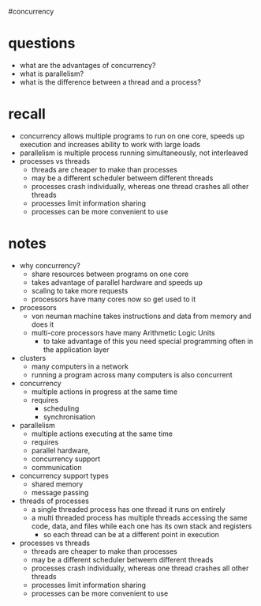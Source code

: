 #concurrency 

# questions

- what are the advantages of concurrency?
- what is parallelism?
- what is the difference between a thread and a process?

# recall

- concurrency allows multiple programs to run on one core, speeds up execution and increases ability to work with large loads
- parallelism is multiple process running simultaneously, not interleaved
- processes vs threads
	- threads are cheaper to make than processes
	- may be a different scheduler betweem different threads
	- processes crash individually, whereas one thread crashes all other threads
	- processes limit information sharing
	- processes can be more convenient to use

# notes

- why concurrency?
	- share resources between programs on one core
	- takes advantage of parallel hardware and speeds up
	- scaling to take more requests
	- processors have many cores now so get used to it
- processors
	- von neuman machine takes instructions and data from memory and does it
	- multi-core processors have many Arithmetic Logic Units
		- to take advantage of this you need special programming often in the application layer
- clusters
	- many computers in a network
	- running a program across many computers is also concurrent
- concurrency
	- multiple actions in progress at the same time
	- requires
		- scheduling
		- synchronisation
- parallelism
	- multiple actions executing at the same time
	- requires 
	- parallel hardware, 
	- concurrency support 
	- communication
- concurrency support types
	- shared memory
	- message passing
- threads of processes
	- a single threaded process has one thread it runs on entirely
	- a multi threaded process has multiple threads accessing the same code, data, and files while each one has its own stack and registers
		- so each thread can be at a different point in execution
- processes vs threads
	- threads are cheaper to make than processes
	- may be a different scheduler betweem different threads
	- processes crash individually, whereas one thread crashes all other threads
	- processes limit information sharing
	- processes can be more convenient to use
